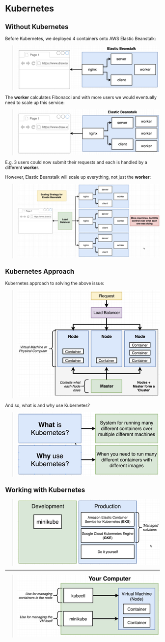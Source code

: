 # Kubernetes

## Without Kubernetes

Before Kubernetes, we deployed 4 containers onto AWS Elastic Beanstalk:

> ![Before Kubernetes on AWS](images/containers-on-aws-without-kubernetes.png)

The **worker** calculates Fibonacci and with more users we would eventually need to scale up this service:

> ![Scale up eb](images/scale-up-eb.png)

E.g. 3 users could now submit their requests and each is handled by a different **worker**.

However, Elastic Beanstalk will scale up everything, not just the **worker**:

> ![EB way of scaling](images/eb-scaling.png)

## Kubernetes Approach

Kubernetes approach to solving the above issue:

> ![Kubernetes approach](images/kubernetes-approach.png)

And so, what is and why use Kubernetes?

> ![Kubernetes what and why](images/what-is-kubernetes.png)

## Working with Kubernetes

> ![Working with Kubernetes](images/working-with-kubernetes.png)
---
> ![Local Kubernetes](images/local-kubernetes.png)